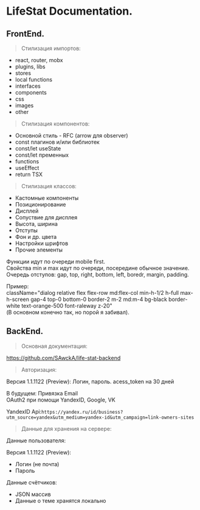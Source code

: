 # LifeStat Documentation.

## FrontEnd.

> Стилизация импортов:

- react, router, mobx
- plugins, libs
- stores
- local functions
- interfaces
- components
- css
- images
- other

> Стилизация компонентов:

- Основной стиль - RFC (arrow для observer)
- const плагинов и/или библиотек
- const/let useState
- const/let пременных
- functions
- useEffect
- return TSX

> Стилизация классов:

- Кастомные компоненты
- Позиционирование
- Дисплей
- Сопуствие для дисплея
- Высота, ширина
- Отступы
- Фон и др. цвета
- Настройки шрифтов
- Прочие элементы

Функции идут по очереди mobile first.  
Свойства min и max идут по очереди, посередине обычное значение.  
Очередь отступов: gap, top, right, bottom, left, boredr, margin, padding.

Пример:  
className="dialog relative flex flex-row md:flex-col min-h-1/2 h-full max-h-screen gap-4 top-0 bottom-0 border-2 m-2 md:m-4 bg-black border-white text-orange-500 font-raleway z-20"  
(В основном конечно так, но порой я забивал).

## BackEnd.

> Основная документация:

https://github.com/SAwckA/life-stat-backend

> Авторизация:

Версия 1.1.1122 (Preview):
Логин, пароль. acess_token на 30 дней

В будущем:
Привязка Email  
OAuth2 при помощи YandexID, Google, VK

YandexID Api:`https://yandex.ru/id/business?utm_source=yandex&utm_medium=yandex-id&utm_campaign=link-owners-sites`

> Данные для хранения на сервере:

Данные пользователя:

Версия 1.1.1122 (Preview):

- Логин (не почта)
- Пароль

Данные счётчиков:

- JSON массив  
- Данные о теме хранятся локально
